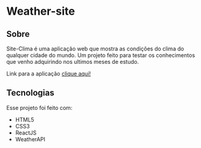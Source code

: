 # Weather-site

## Sobre

Site-Clima é uma aplicação web que mostra as condições do clima do qualquer cidade do mundo.
Um projeto feito para testar os conhecimentos que venho adquirindo nos ultimos meses de estudo.

Link para a aplicação [clique aqui!](https://site-clima-two.vercel.app/)

## Tecnologias
Esse projeto foi feito com:

- HTML5
- CSS3
- ReactJS
- WeatherAPI
